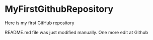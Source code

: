 # MyFirstGithubRepository
Here is my first GitHub repository

README.md file was just modified manually. One more edit at Github
